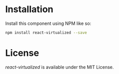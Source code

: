 # Installation

Install this component using NPM like so:
```bash
npm install react-virtualized --save
```

# License

*react-virtualized* is available under the MIT License.
